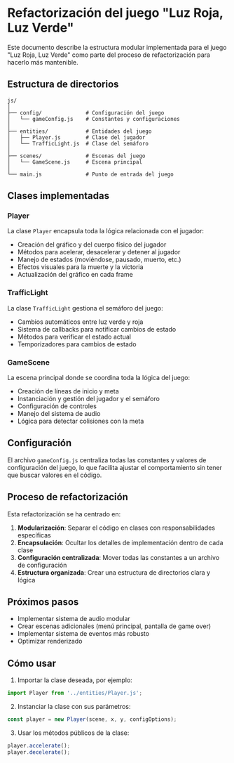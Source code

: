 # Refactorización del juego "Luz Roja, Luz Verde"

Este documento describe la estructura modular implementada para el juego "Luz Roja, Luz Verde" como parte del proceso de refactorización para hacerlo más mantenible.

## Estructura de directorios

```
js/
│
├── config/              # Configuración del juego
│   └── gameConfig.js    # Constantes y configuraciones
│
├── entities/            # Entidades del juego
│   ├── Player.js        # Clase del jugador
│   └── TrafficLight.js  # Clase del semáforo
│
├── scenes/              # Escenas del juego
│   └── GameScene.js     # Escena principal
│
└── main.js              # Punto de entrada del juego
```

## Clases implementadas

### Player
La clase `Player` encapsula toda la lógica relacionada con el jugador:
- Creación del gráfico y del cuerpo físico del jugador
- Métodos para acelerar, desacelerar y detener al jugador
- Manejo de estados (moviéndose, pausado, muerto, etc.)
- Efectos visuales para la muerte y la victoria
- Actualización del gráfico en cada frame

### TrafficLight
La clase `TrafficLight` gestiona el semáforo del juego:
- Cambios automáticos entre luz verde y roja
- Sistema de callbacks para notificar cambios de estado
- Métodos para verificar el estado actual
- Temporizadores para cambios de estado

### GameScene
La escena principal donde se coordina toda la lógica del juego:
- Creación de líneas de inicio y meta
- Instanciación y gestión del jugador y el semáforo
- Configuración de controles
- Manejo del sistema de audio
- Lógica para detectar colisiones con la meta

## Configuración

El archivo `gameConfig.js` centraliza todas las constantes y valores de configuración del juego, lo que facilita ajustar el comportamiento sin tener que buscar valores en el código.

## Proceso de refactorización

Esta refactorización se ha centrado en:

1. **Modularización**: Separar el código en clases con responsabilidades específicas
2. **Encapsulación**: Ocultar los detalles de implementación dentro de cada clase
3. **Configuración centralizada**: Mover todas las constantes a un archivo de configuración
4. **Estructura organizada**: Crear una estructura de directorios clara y lógica

## Próximos pasos

- Implementar sistema de audio modular
- Crear escenas adicionales (menú principal, pantalla de game over)
- Implementar sistema de eventos más robusto
- Optimizar renderizado

## Cómo usar

1. Importar la clase deseada, por ejemplo:
```javascript
import Player from '../entities/Player.js';
```

2. Instanciar la clase con sus parámetros:
```javascript
const player = new Player(scene, x, y, configOptions);
```

3. Usar los métodos públicos de la clase:
```javascript
player.accelerate();
player.decelerate();
``` 